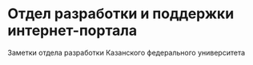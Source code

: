 # Отдел разработки и поддержки интернет-портала

Заметки отдела разработки Казанского федерального университета